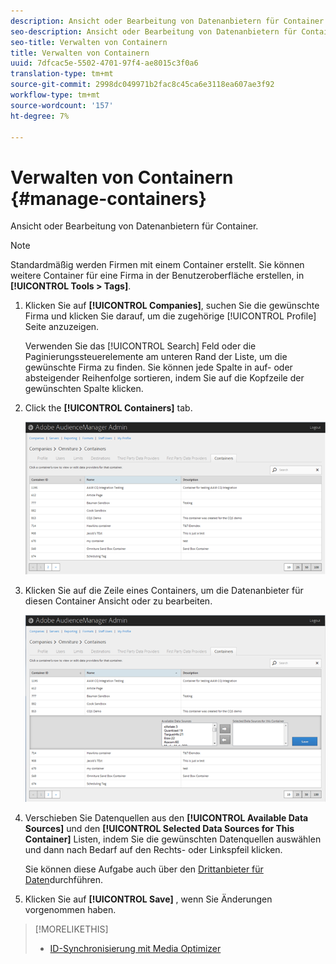 ```yaml
---
description: Ansicht oder Bearbeitung von Datenanbietern für Container.
seo-description: Ansicht oder Bearbeitung von Datenanbietern für Container.
seo-title: Verwalten von Containern
title: Verwalten von Containern
uuid: 7dfcac5e-5502-4701-97f4-ae8015c3f0a6
translation-type: tm+mt
source-git-commit: 2998dc049971b2fac8c45ca6e3118ea607ae3f92
workflow-type: tm+mt
source-wordcount: '157'
ht-degree: 7%

---
```



# Verwalten von Containern {#manage-containers}

Ansicht oder Bearbeitung von Datenanbietern für Container.

<!-- t_containers.xml -->

>[!NOTE]
>
>Standardmäßig werden Firmen mit einem Container erstellt. Sie können weitere Container für eine Firma in der Benutzeroberfläche erstellen, in **[!UICONTROL Tools > Tags]**.

1. Klicken Sie auf **[!UICONTROL Companies]**, suchen Sie die gewünschte Firma und klicken Sie darauf, um die zugehörige [!UICONTROL Profile] Seite anzuzeigen.

   Verwenden Sie das [!UICONTROL Search] Feld oder die Paginierungssteuerelemente am unteren Rand der Liste, um die gewünschte Firma zu finden. Sie können jede Spalte in auf- oder absteigender Reihenfolge sortieren, indem Sie auf die Kopfzeile der gewünschten Spalte klicken.

1. Click the **[!UICONTROL Containers]** tab.

   ![](assets/containers.png)

1. Klicken Sie auf die Zeile eines Containers, um die Datenanbieter für diesen Container Ansicht oder zu bearbeiten.

   ![Schritt-Ergebnis](assets/containers_edit.png)

1. Verschieben Sie Datenquellen aus den **[!UICONTROL Available Data Sources]** und den **[!UICONTROL Selected Data Sources for This Container]** Listen, indem Sie die gewünschten Datenquellen auswählen und dann nach Bedarf auf den Rechts- oder Linkspfeil klicken.

   Sie können diese Aufgabe auch über den [Drittanbieter für Daten](../companies/admin-third-party-providers.md#task_E942DD674D794BA6B8EFD52FD866E689)durchführen.

1. Klicken Sie auf **[!UICONTROL Save]** , wenn Sie Änderungen vorgenommen haben.

>[!MORELIKETHIS]
>
>* [ID-Synchronisierung mit Media Optimizer](../companies/admin-amo-sync.md#concept_2B5537233DAA4860B3503B344F937D83)

